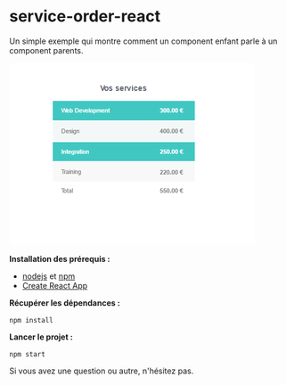 # service-order-react

Un simple exemple qui montre comment un component enfant parle à un component parents.

![Alt text](/assets/service.png?raw=true "Service order")

**Installation des prérequis :**

- [nodejs](https://nodejs.org/en/) et [npm](https://www.npmjs.com/)
- [Create React App](https://github.com/facebookincubator/create-react-app)

**Récupérer les dépendances :**

```
npm install
```

**Lancer le projet :**

```
npm start
```

Si vous avez une question ou autre, n'hésitez pas.
